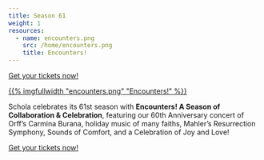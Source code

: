 ```yaml
---
title: Season 61
weight: 1
resources:
  - name: encounters.png
    src: /home/encounters.png
    title: Encounters!
---
```


<a href="/concerts/">Get your tickets now!</a>

<a href="/concerts">{{% imgfullwidth "encounters.png" "Encounters!" %}}</a>

Schola celebrates its 61st season with **Encounters! A Season of Collaboration & Celebration**,  featuring our 60th Anniversary concert of Orff’s Carmina Burana, holiday music of many faiths, Mahler’s Resurrection Symphony, Sounds of Comfort, and a Celebration of Joy and Love!

<a href="/concerts/">Get your tickets now!</a>
